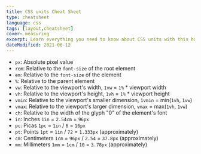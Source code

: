 ```yaml
---
title: CSS units Cheat Sheet
type: cheatsheet
language: css
tags: [layout,cheatsheet]
cover: measuring
excerpt: Learn everything you need to know about CSS units with this handy cheatsheet.
dateModified: 2021-06-12
---
```


- `px`: Absolute pixel value
- `rem`: Relative to the `font-size` of the root element
- `em`: Relative to the `font-size` of the element
- `%`: Relative to the parent element
- `vw`: Relative to the viewport's width, `1vw` = `1%` * viewport width
- `vh`: Relative to the viewport's height, `1vh` = `1%` * viewport height
- `vmin`: Relative to the viewport's smaller dimension, `1vmin` = min(`1vh`, `1vw`)
- `vmax`: Relative to the viewport's larger dimension, `vmax` = max(`1vh`, `1vw`)
- `ch`: Relative to the width of the glyph "0" of the element's font
- `in`: Inches `1in` = `2.54cm` = `96px`
- `pc`: Picas `1pc` = `1in` / `6` = `16px`
- `pt`: Points `1pt` = `1in` / `72` = `1.333px` (approximately)
- `cm`: Centimeters `1cm` = `96px` / `2.54` = `37.8px` (approximately)
- `mm`: Millimeters `1mm` = `1cm` / `10` = `3.78px` (approximately)
